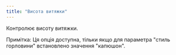 ```yaml
---
title: "Висота витяжки"
---
```


Контролює висоту витяжки.

Примітка: Ця опція доступна, тільки якщо для параметра "стиль горловини" встановлено значення "капюшон".
